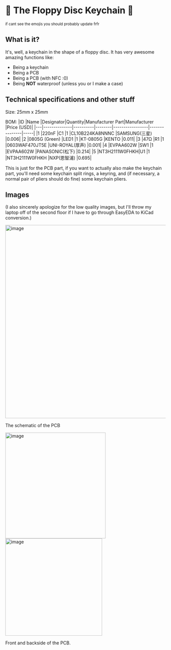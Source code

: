 # 💾 The Floppy Disc Keychain 💾
<sub> if cant see the emojis you should probably update frfr

## What is it?
It's, well, a keychain in the shape of a floppy disc. It has very awesome amazing functions like:
- Being a keychain
- Being a PCB
- Being a PCB (with NFC :0)
- Being **NOT** waterproof (unless you or I make a case)

## Technical specifications and other stuff
Size: 25mm x 25mm

BOM:
|ID |Name          |Designator|Quantity|Manufacturer Part|Manufacturer   |Price (USD)|
|---|--------------|----------|--------|-----------------|---------------|-----|
|1  |220nF         |C1        |1       |CL10B224KA8NNNC  |SAMSUNG(三星)    |0.006|
|2  |0805G (Green) |LED1      |1       |KT-0805G         |KENTO          |0.011|
|3  |47Ω           |R1        |1       |0603WAF470JT5E   |UNI-ROYAL(厚声)  |0.001|
|4  |EVPAA602W     |SW1       |1       |EVPAA602W        |PANASONIC(松下)  |0.214|
|5  |NT3H2111W0FHKH|U1        |1       |NT3H2111W0FHKH   |NXP(恩智浦)       |0.695|

This is just for the PCB part, if you want to actually also make the keychain part, you'll need some keychain split rings, a keyring, and (if necessary, a normal pair of pliers should do fine) some keychain pliers.

## Images
(I also sincerely apologize for the low quality images, but I'll throw my laptop off of the second floor if I have to go through EasyEDA to KiCad conversion.)

<img width="602" height="606" alt="image" src="https://github.com/user-attachments/assets/944e015e-8c1c-44e6-8290-82e3451693ba" />

The schematic of the PCB

<img width="315" height="332" alt="image" src="https://github.com/user-attachments/assets/5b06489d-bb5c-4ff5-aa91-0a4f1ec85005" />
<img width="304" height="305" alt="image" src="https://github.com/user-attachments/assets/abf22ebb-2146-49f9-bdba-fbdb1fd155a3" />

Front and backside of the PCB.
